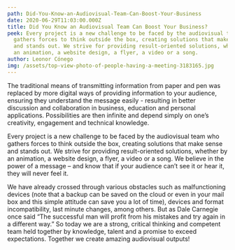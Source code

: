 ```yaml
---
path: Did-You-Know-an-Audiovisual-Team-Can-Boost-Your-Business
date: 2020-06-29T11:03:00.000Z
title: Did You Know an Audiovisual Team Can Boost Your Business?
peek: Every project is a new challenge to be faced by the audiovisual team who
  gathers forces to think outside the box, creating solutions that make sense
  and stands out. We strive for providing result-oriented solutions, whether by
  an animation, a website design, a flyer, a video or a song.
author: Leonor Cónego
img: /assets/top-view-photo-of-people-having-a-meeting-3183165.jpg
---
```

The traditional means of transmitting information from paper and pen was replaced by more digital ways of providing information to your audience, ensuring they understand the message easily - resulting in better discussion and collaboration in business, education and personal applications. Possibilities are then infinite and depend simply on one’s creativity, engagement and technical knowledge.

Every project is a new challenge to be faced by the audiovisual team who gathers forces to think outside the box, creating solutions that make sense and stands out. We strive for providing result-oriented solutions, whether by an animation, a website design, a flyer, a video or a song. We believe in the power of a message – and know that if your audience can’t see it or hear it, they will never feel it.

We have already crossed through various obstacles such as malfunctioning devices (note that a backup can be saved on the cloud or even in your mail box and this simple attitude can save you a lot of time), devices and format incompatibility, last minute changes, among others. But as Dale Carnegie once said “The successful man will profit from his mistakes and try again in a different way.” So today we are a strong, critical thinking and competent team held together by knowledge, talent and a promise to exceed expectations. Together we create amazing audiovisual outputs!